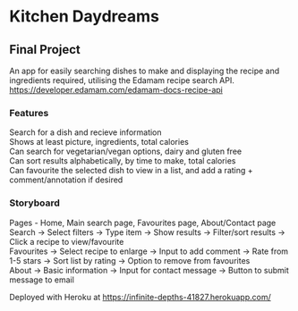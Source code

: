 # Kitchen Daydreams

## Final Project

An app for easily searching dishes to make and displaying the recipe and ingredients required, utilising the Edamam recipe search API. https://developer.edamam.com/edamam-docs-recipe-api

### Features

Search for a dish and recieve information<br>
Shows at least picture, ingredients, total calories<br>
Can search for vegetarian/vegan options, dairy and gluten free<br>
Can sort results alphabetically, by time to make, total calories<br>
Can favourite the selected dish to view in a list, and add a rating + comment/annotation if desired<br>

### Storyboard

Pages - Home, Main search page, Favourites page, About/Contact page<br>
Search -> Select filters -> Type item -> Show results -> Filter/sort results -> Click a recipe to view/favourite<br>
Favourites -> Select recipe to enlarge -> Input to add comment -> Rate from 1-5 stars -> Sort list by rating -> Option to remove from favourites<br>
About -> Basic information -> Input for contact message -> Button to submit message to email<br>

Deployed with Heroku at https://infinite-depths-41827.herokuapp.com/
